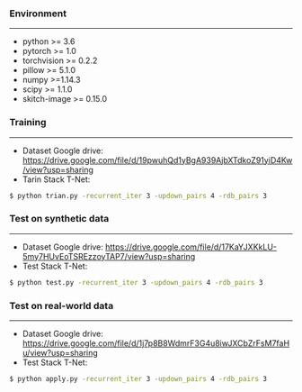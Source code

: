 ### Environment ###
----------
- python >= 3.6
- pytorch >= 1.0
- torchvision >= 0.2.2
- pillow >= 5.1.0
- numpy >=1.14.3
- scipy >= 1.1.0
- skitch-image >= 0.15.0

### Training ###
----------
- Dataset Google drive: https://drive.google.com/file/d/19pwuhQd1yBgA939AjbXTdkoZ91yiD4Kw/view?usp=sharing
- Tarin Stack T-Net:
```bash
$ python trian.py -recurrent_iter 3 -updown_pairs 4 -rdb_pairs 3
```

### Test on synthetic data ###
----------
- Dataset Google drive: https://drive.google.com/file/d/17KaYJXKkLU-5my7HUvEoTSREzzoyTAP7/view?usp=sharing
- Test Stack T-Net:
```bash
$ python test.py -recurrent_iter 3 -updown_pairs 4 -rdb_pairs 3
```

### Test on real-world data ###
----------
- Dataset Google drive: https://drive.google.com/file/d/1j7p8B8WdmrF3G4u8iwJXCbZrFsM7faHu/view?usp=sharing
- Test Stack T-Net:
```bash
$ python apply.py -recurrent_iter 3 -updown_pairs 4 -rdb_pairs 3
```
